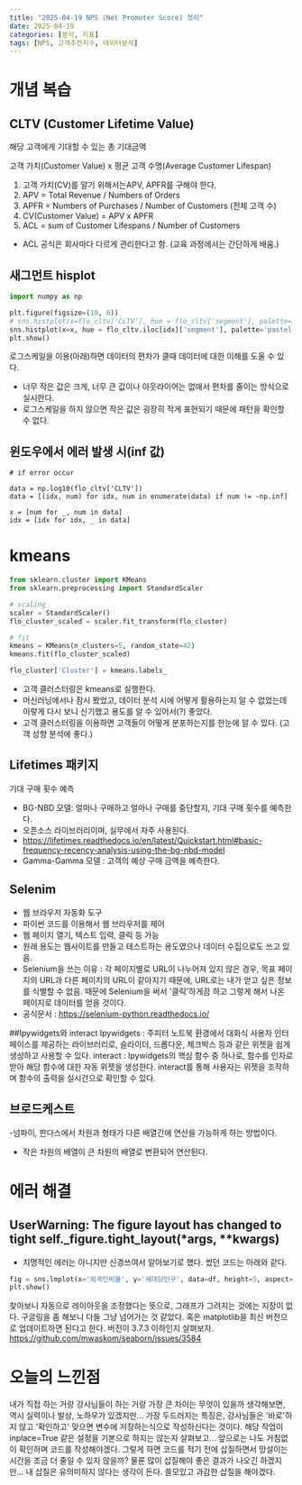 ```yaml
---
title: "2025-04-19 NPS (Net Promoter Score) 정리"
date: 2025-04-19
categories: [분석, 지표]
tags: [NPS, 고객추천지수, 데이터분석]
---
```



<head>
  <style>
    table.dataframe {
      white-space: normal;
      width: 100%;
      height: 240px;
      display: block;
      overflow: auto;
      font-family: Arial, sans-serif;
      font-size: 0.9rem;
      line-height: 20px;
      text-align: center;
      border: 0px !important;
    }

    table.dataframe th {
      text-align: center;
      font-weight: bold;
      padding: 8px;
    }

    table.dataframe td {
      text-align: center;
      padding: 8px;
    }

    table.dataframe tr:hover {
      background: #b8d1f3; 
    }

    .output_prompt {
      overflow: auto;
      font-size: 0.9rem;
      line-height: 1.45;
      border-radius: 0.3rem;
      -webkit-overflow-scrolling: touch;
      padding: 0.8rem;
      margin-top: 0;
      margin-bottom: 15px;
      font: 1rem Consolas, "Liberation Mono", Menlo, Courier, monospace;
      color: $code-text-color;
      border: solid 1px $border-color;
      border-radius: 0.3rem;
      word-break: normal;
      white-space: pre;
    }

  .dataframe tbody tr th:only-of-type {
      vertical-align: middle;
  }

  .dataframe tbody tr th {
      vertical-align: top;
  }

  .dataframe thead th {
      text-align: center !important;
      padding: 8px;
  }

  .page__content p {
      margin: 0 0 0px !important;
  }

  .page__content p > strong {
    font-size: 0.8rem !important;
  }

  </style>
</head>



# 개념 복습

## CLTV (Customer Lifetime Value)

해당 고객에게 기대할 수 있는 총 기대금액

고객 가치(Customer Value) x 평균 고객 수명(Average Customer Lifespan)

1) 고객 가치(CV)를 알기 위해서는APV, APFR를 구해야 한다.
2) APV = Total Revenue / Numbers of Orders
3) APFR = Numbers of Purchases / Number of Customers (전체 고객 수)
4)  CV(Customer Value) = APV x APFR
5) ACL = sum of Customer Lifespans / Number of Customers
  - ACL 공식은 회사마다 다르게 관리한다고 함. (교육 과정에서는 간단하게 배움.)



## 새그먼트 hisplot

``` python
import numpy as np

plt.figure(figsize=(10, 6))
# sns.histplot(x=flo_cltv['CLTV'], hue = flo_cltv['segment'], palette='pastel')
sns.histplot(x=x, hue = flo_cltv.iloc[idx]['segment'], palette='pastel')
plt.show()
```
로그스케일을 이용(아래)하면 데이터의 편차가 클때 데이터에 대한 이해를 도울 수 있다.
 - 너무 작은 값은 크게, 너무 큰 값이나 아웃라이어는 없애서 편차를 줄이는 방식으로 실시한다.
 - 로그스케일을 하지 않으면 작은 값은 굉장히 작게 표현되기 때문에 패턴을 확인할 수 없다.

## 윈도우에서 에러 발생 시(inf 값)
```pyhon
# if error occur

data = np.log10(flo_cltv['CLTV'])
data = [(idx, num) for idx, num in enumerate(data) if num != -np.inf]

x = [num for _, num in data]
idx = [idx for idx, _ in data]
```

# kmeans
```python
from sklearn.cluster import KMeans
from sklearn.preprocessing import StandardScaler

# scaling
scaler = StandardScaler()
flo_cluster_scaled = scaler.fit_transform(flo_cluster)

# fit
kmeans = KMeans(n_clusters=5, random_state=42)
kmeans.fit(flo_cluster_scaled)

flo_cluster['Cluster'] = kmeans.labels_
```

- 고객 클러스터링은 kmeans로 실행한다.
- 머신러닝에서나 잠시 봤었고, 데이터 분석 시에 어떻게 활용하는지 알 수 없었는데 이렇게 다시 보니 신기했고 용도를 알 수 있어서(?) 좋았다.
- 고객 클러스터링을 이용하면 고객들이 어떻게 분포하는지를 한눈에 알 수 있다. (고객 성향 분석에 좋다.)


## Lifetimes 패키지
기대 구매 횟수 예측 
 - BG-NBD 모델:  얼마나 구매하고 얼마나 구매를 중단할지, 기대 구매 횟수를 예측한다.
- 오픈소스 라이브러리이며, 실무에서 자주 사용된다.
- https://lifetimes.readthedocs.io/en/latest/Quickstart.html#basic-frequency-recency-analysis-using-the-bg-nbd-model
- Gamma-Gamma 모델 : 고객의 예상 구매 금액을 예측한다.


## Selenim
- 웹 브라우저 자동화 도구
- 파이썬 코드를 이용해서 웹 브라우저를 제어
- 웹 페이지 열기, 텍스트 입력, 클릭 등 가능
- 원래 용도는 웹사이트를 만들고 테스트하는 용도였으나 데이터 수집으로도 쓰고 있음.
- Selenium을 쓰는 이유 : 각 페이지별로 URL이 나누어져 있지 않은 경우, 목표 페이지의 URL과 다른 페이지의 URL이 같아지기 때문에, URL로는 내가 얻고 싶은 정보를 식별할 수 없음. 때문에 Selenium을 써서 '클릭'하게끔 하고 그렇게 해서 나온 페이지로 데이터를 얻을 것이다.
- 공식문서 : https://selenium-python.readthedocs.io/


##Ipywidgets와 interact
Ipywidgets : 주피터 노트북 환경에서 대화식 사용자 인터페이스를 제공하는 라이브러리로, 슬라이더, 드롭다운, 체크박스 등과 같은 위젯을 쉽게 생성하고 사용할 수 있다.
interact : Ipywidgets의 핵심 함수 중 하나로, 함수를 인자로 받아 해당 함수에 대한 자동 위젯을 생성한다.
interact를 통해 사용자는 위젯을 조작하며 함수의 출력을 실시간으로 확인할 수 있다.


## 브로드케스트
-넘파이, 판다스에서 차원과 형태가 다른 배열간에 연산을 가능하게 하는 방법이다.
- 작은 차원의 배열이 큰 차원의 배열로 변환되어 연산된다. 


# 에러 해결
## UserWarning: The figure layout has changed to tight self._figure.tight_layout(*args, **kwargs)
- 치명적인 에러는 아니지만 신경쓰여서 알아보기로 했다. 썼던 코드는 아래와 같다.
```python
fig = sns.lmplot(x='외국인비율', y='세대당인구', data=df, height=5, aspect=5)
plt.show()
```
찾아보니 자동으로 레이아웃을 조정했다는 뜻으로, 그래프가 그려지는 것에는 지장이 없다.
구글링을 좀 해보니 다들 그냥 넘어가는 것 같았다. 혹은 matplotlib을 최신 버전으로 업데이트하면 된다고 한다. 버전이 3.7.3 이하인지 살펴보자. 
https://github.com/mwaskom/seaborn/issues/3584

# 오늘의 느낀점
내가 직접 하는 거랑 강사님들이 하는 거랑 가장 큰 차이는 무엇이 있을까 생각해보면, 역시 실력이나 발상, 노하우가 있겠지만... 가장 두드러지는 특징은, 강사님들은 '바로'하지 않고 '확인하고' 맞으면 변수에 저장하는식으로 작성하신다는 것이다.
해당 작업이  inplace=True 같은 설정을 기본으로 하지는 않는지 살펴보고... 앞으로는 나도 거침없이 확인하며 코드를 작성해야겠다. 그렇게 하면 코드를 적기 전에 삽질하면서 망설이는 시간을 조금 더 줄일 수 있지 않을까? 물론 많이 삽질해야 좋은 결과가 나오긴 하겠지만... 내 삽질은 유의미하지 않다는 생각이 든다. 쓸모있고 과감한 삽질을 해야겠다.
